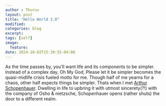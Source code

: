 ```yaml
---
author : Thuruv
layout: post
title: "Hello World 2.0"
modified:
categories: blog
excerpt:
tags: [self]
image:
  feature:
date: 2024-10-02T15:39:55-04:00
---
```


As the time passes by, you'll want life and its components to be simpler. Instead of a complex day, Oh My God, Please let it be simpler becomes the quasi-midlife crisis fueled motto for me. Though half of me yearns for a chaos, other half expects things be simpler. Thats when I met [Arthur Schopenhauer](https://en.wikipedia.org/wiki/Arthur_Schopenhauer). Dwelling in life to upbring it with utmost sincerety(?!) with the company of Osho & nietzsche, Schopenhauer opens (rather shuts) the door to a different realm.
